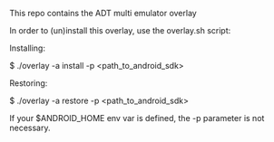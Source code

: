 This repo contains the ADT multi emulator overlay

In order to (un)install this overlay, use the overlay.sh script:

Installing:

 $ ./overlay -a install -p <path_to_android_sdk>

Restoring:

 $ ./overlay -a restore -p <path_to_android_sdk>

If your $ANDROID_HOME env var is defined, the -p parameter is not necessary.
